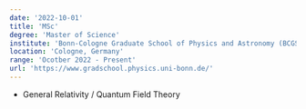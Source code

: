 ```yaml
---
date: '2022-10-01'
title: 'MSc'
degree: 'Master of Science'
institute: 'Bonn-Cologne Graduate School of Physics and Astronomy (BCGS)'
location: 'Cologne, Germany'
range: 'Ocotber 2022 - Present'
url: 'https://www.gradschool.physics.uni-bonn.de/'
---
```


- General Relativity / Quantum Field Theory

